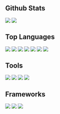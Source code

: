 <!-- Yolo -->
## Github Stats

![](https://github-readme-stats.vercel.app/api?username=chencu5958&layout=compact&show_icons=true&count_private=true&include_all_commits=true&title_color=8AFF80&text_color=F8F8F2&icon_color=708CA9&bg_color=222222)
![](https://github-readme-stats.vercel.app/api/top-langs?username=chencu5958&layout=compact&title_color=8AFF80&text_color=F8F8F2&icon_color=708CA9&bg_color=222222)


## Top Languages

<p align="left">
<img src="https://img.shields.io/badge/Html-2A2A2A?style=for-the-badge&logo=htmx&logoColor=white" />
<img src="https://img.shields.io/badge/CSS-2A2A2A?style=for-the-badge&logo=css&logoColor=white" />
<img src="https://img.shields.io/badge/JavaScript-2A2A2A?style=for-the-badge&logo=javascript&logoColor=white" />
<img src="https://img.shields.io/badge/TypeScript-2A2A2A?style=for-the-badge&logo=typescript&logoColor=white" />
<img src="https://img.shields.io/badge/Markdown-2A2A2A?style=for-the-badge&logo=markdown&logoColor=white" />
<img src="https://img.shields.io/badge/Python-2A2A2A?style=for-the-badge&logo=python&logoColor=white" />
<img src="https://img.shields.io/badge/Lua-2A2A2A?style=for-the-badge&logo=lua&logoColor=white" />
</p>

## Tools

<p align="left">
<img src="https://img.shields.io/badge/VSCode-2A2A2A?style=for-the-badge&logo=antv&logoColor=white" />
<img src="https://img.shields.io/badge/Pixso-2A2A2A?style=for-the-badge&logo=antv&logoColor=white" />
<img src="https://img.shields.io/badge/Apifox-2A2A2A?style=for-the-badge&logo=antv&logoColor=white" />
<img src="https://img.shields.io/badge/Idea-2A2A2A?style=for-the-badge&logo=intellijidea&logoColor=white" />
</p>

## Frameworks

<p align="left">
<img src="https://img.shields.io/badge/Astro-2A2A2A?style=for-the-badge&logo=astro&logoColor=white" />
<img src="https://img.shields.io/badge/Vue-2A2A2A?style=for-the-badge&logo=vuedotjs&logoColor=white" />
<img src="https://img.shields.io/badge/Nuxt-2A2A2A?style=for-the-badge&logo=nuxt&logoColor=white" />
</p>